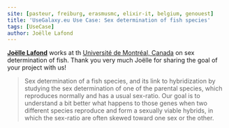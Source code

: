 ```yaml
---
site: [pasteur, freiburg, erasmusmc, elixir-it, belgium, genouest]
title: 'UseGalaxy.eu Use Case: Sex determination of fish species'
tags: [UseCase]
author: Joëlle Lafond
---
```


[__Joëlle Lafond__](https://bio.umontreal.ca/repertoire-departement/etudiants-aux-cycles-superieurs/joelle-lafond/) works at th [Université de Montréal, Canada](https://www.umontreal.ca/) 
on sex determination of fish. Thank you very much Joëlle for sharing the goal of your project with us!

> Sex determination of a fish species, and its link to hybridization by studying the sex determination of one of the parental species, which reproduces normally and has a usual sex-ratio. Our goal is to understand a bit better what happens to those genes when two different species reproduce and form a sexually viable hybrids, in which the sex-ratio are often skewed toward one sex or the other.